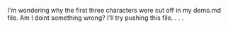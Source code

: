 I'm wondering why the first three characters were cut off in my demo.md file.
Am I doint something wrong?
I'll try pushing this file. . . .
